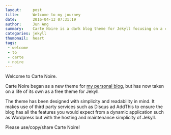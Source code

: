 ```yaml
---
layout:     post
title:      Welcome to my journey
date:       2016-04-13 07:31:19
author:     Jun Ang
summary:    Carte Noire is a dark blog theme for Jekyll focusing on a clear reading experience.
categories: jekyll
thumbnail:  heart
tags:
 - welcome
 - to
 - carte
 - noire
---
```


Welcome to Carte Noire.

Carte Noire began as a new theme for [my personal blog][1], but has now taken
on a life of its own as a free theme for Jekyll.

The theme has been designed with simplicity and readability in mind. It makes
use of third party services such as Disqus ad AddThis to ensure the blog has
all the features you would expect from a dynamic application such as Wordpress
but with the hosting and maintenance simplicity of Jekyll.

Please use/copy/share Carte Noire!

[1]: http://junang3.github.io/

